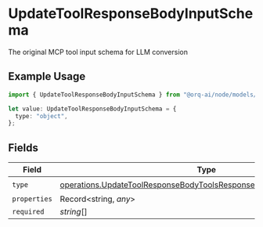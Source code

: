 # UpdateToolResponseBodyInputSchema

The original MCP tool input schema for LLM conversion

## Example Usage

```typescript
import { UpdateToolResponseBodyInputSchema } from "@orq-ai/node/models/operations";

let value: UpdateToolResponseBodyInputSchema = {
  type: "object",
};
```

## Fields

| Field                                                                                                                                                          | Type                                                                                                                                                           | Required                                                                                                                                                       | Description                                                                                                                                                    |
| -------------------------------------------------------------------------------------------------------------------------------------------------------------- | -------------------------------------------------------------------------------------------------------------------------------------------------------------- | -------------------------------------------------------------------------------------------------------------------------------------------------------------- | -------------------------------------------------------------------------------------------------------------------------------------------------------------- |
| `type`                                                                                                                                                         | [operations.UpdateToolResponseBodyToolsResponse200ApplicationJson4Type](../../models/operations/updatetoolresponsebodytoolsresponse200applicationjson4type.md) | :heavy_check_mark:                                                                                                                                             | N/A                                                                                                                                                            |
| `properties`                                                                                                                                                   | Record<string, *any*>                                                                                                                                          | :heavy_minus_sign:                                                                                                                                             | N/A                                                                                                                                                            |
| `required`                                                                                                                                                     | *string*[]                                                                                                                                                     | :heavy_minus_sign:                                                                                                                                             | N/A                                                                                                                                                            |